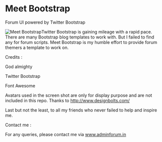 # Meet Bootstrap 
Forum UI powered by Twitter Bootstrap

<img src="http://adminforum.in/uploads/monthly_03_2015/post-2-0-18835800-1426477361.png" style="float: left;" alt="Meet Bootstrap">


Twitter Bootstrap is gaining mileage with a rapid pace. There are many Bootstrap blog templates to work with. But I failed to find any for forum scripts. Meet Bootstrap is my humble effort to provide forum themers a template to work on.

Credits :

God almighty

Twitter Bootstrap

Font Awesome 

Avatars used in the screen shot are only for display purpose and are not included in this repo. Thanks to http://www.designbolts.com/

Last but not the least, to all my friends who never failed to help and inspire me. 



Contact me :

For any queries, please contact me via www.adminforum.in
